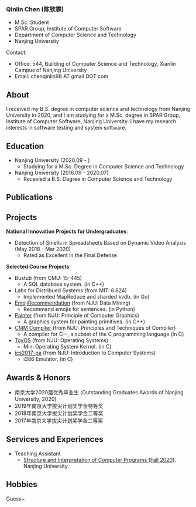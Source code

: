 ### Qinlin Chen (陈钦霖)

- M.Sc. Student
- SPAR Group, Institute of Computer Software
- Department of Computer Science and Technology
- Nanjing University

Contact:
- Office: 544, Building of Computer Science and Technology, Xianlin Campus of Nanjing University
- Email: chenqinlin98 AT gmail DOT com

## About

I received my B.S. degree in computer science and technology from Nanjing University in 2020, and I am studying for a M.Sc. degree in SPAR Group, Institute of Computer Software, Nanjing University. I have my research interests in software testing and system software. 

## Education

- Nanjing University (2020.09 - )
  - Studying for a M.Sc. Degree in Computer Science and Technology
- Nanjing University (2016.09 - 2020.07)
  - Recevied a B.S. Degree in Computer Science and Technology

## Publications

## Projects
**National Innovation Projects for Undergraduates**:
- Detection of Smells in Spreadsheets Based on Dynamic Video Analysis (May 2018 - Mar 2020)
  - Rated as Excellent in the Final Defense
  
**Selected Course Projects**:
- Bustub (from CMU: 15-445)
  - A SQL database system. (in C++)
- Labs for Distribued Systems (from MIT: 6.824)
  - Implemented MapReduce and sharded kvdb. (in Go)
- [EmojiRecommendation](https://github.com/QinlinChen/EmojiRecommendation) (from NJU: Data Mining)
  - Recommend emojis for sentences. (in Python)
- [Painter](https://github.com/QinlinChen/Painter) (from NJU: Principle of Computer Graphics)
  - A graphics system for painting primitives. (in C++)
- [CMM Compiler](https://github.com/QinlinChen/cmm-compiler) (from NJU: Principles and Techniques of Compiler)
  - A compiler for C--, a subset of the C programming language (in C)
- [ToyOS](https://github.com/QinlinChen/ToyOS) (from NJU: Operating Systems)
  - Mini Operating System Kernel. (in C)
- [ics2017-pa](https://github.com/QinlinChen/ics2017-pa) (from NJU: Introduction to Computer Systems)
  - i386 Emulator. (in C)

## Awards & Honors
- 南京大学2020届优秀毕业生 (Outstanding Graduates Awards of Nanjing University, 2020)
- 2019年南京大学拔尖计划奖学金特等奖
- 2018年南京大学拔尖计划奖学金二等奖
- 2017年南京大学拔尖计划奖学金二等奖

## Services and Experiences
- Teaching Assistant
  - [Structure and Interpretation of Computer Programs (Fall 2020)](https://nju-sicp.bitbucket.io/). Nanjing University

## Hobbies
Guess~
